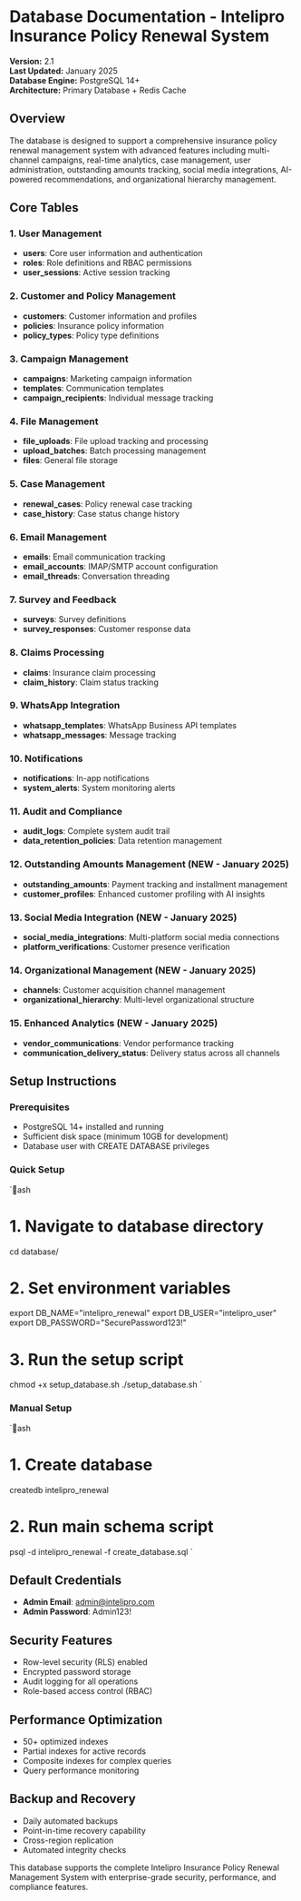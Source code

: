 ﻿# Database Documentation - Intelipro Insurance Policy Renewal System

**Version:** 2.1  
**Last Updated:** January 2025  
**Database Engine:** PostgreSQL 14+  
**Architecture:** Primary Database + Redis Cache

## Overview

The database is designed to support a comprehensive insurance policy renewal management system with advanced features including multi-channel campaigns, real-time analytics, case management, user administration, outstanding amounts tracking, social media integrations, AI-powered recommendations, and organizational hierarchy management.

## Core Tables

### 1. User Management
- **users**: Core user information and authentication
- **roles**: Role definitions and RBAC permissions
- **user_sessions**: Active session tracking

### 2. Customer and Policy Management
- **customers**: Customer information and profiles
- **policies**: Insurance policy information
- **policy_types**: Policy type definitions

### 3. Campaign Management
- **campaigns**: Marketing campaign information
- **templates**: Communication templates
- **campaign_recipients**: Individual message tracking

### 4. File Management
- **file_uploads**: File upload tracking and processing
- **upload_batches**: Batch processing management
- **files**: General file storage

### 5. Case Management
- **renewal_cases**: Policy renewal case tracking
- **case_history**: Case status change history

### 6. Email Management
- **emails**: Email communication tracking
- **email_accounts**: IMAP/SMTP account configuration
- **email_threads**: Conversation threading

### 7. Survey and Feedback
- **surveys**: Survey definitions
- **survey_responses**: Customer response data

### 8. Claims Processing
- **claims**: Insurance claim processing
- **claim_history**: Claim status tracking

### 9. WhatsApp Integration
- **whatsapp_templates**: WhatsApp Business API templates
- **whatsapp_messages**: Message tracking

### 10. Notifications
- **notifications**: In-app notifications
- **system_alerts**: System monitoring alerts

### 11. Audit and Compliance
- **audit_logs**: Complete system audit trail
- **data_retention_policies**: Data retention management

### 12. Outstanding Amounts Management (NEW - January 2025)
- **outstanding_amounts**: Payment tracking and installment management
- **customer_profiles**: Enhanced customer profiling with AI insights

### 13. Social Media Integration (NEW - January 2025)
- **social_media_integrations**: Multi-platform social media connections
- **platform_verifications**: Customer presence verification

### 14. Organizational Management (NEW - January 2025)
- **channels**: Customer acquisition channel management
- **organizational_hierarchy**: Multi-level organizational structure

### 15. Enhanced Analytics (NEW - January 2025)
- **vendor_communications**: Vendor performance tracking
- **communication_delivery_status**: Delivery status across all channels

## Setup Instructions

### Prerequisites
- PostgreSQL 14+ installed and running
- Sufficient disk space (minimum 10GB for development)
- Database user with CREATE DATABASE privileges

### Quick Setup
`ash
# 1. Navigate to database directory
cd database/

# 2. Set environment variables
export DB_NAME="intelipro_renewal"
export DB_USER="intelipro_user"
export DB_PASSWORD="SecurePassword123!"

# 3. Run the setup script
chmod +x setup_database.sh
./setup_database.sh
`

### Manual Setup
`ash
# 1. Create database
createdb intelipro_renewal

# 2. Run main schema script
psql -d intelipro_renewal -f create_database.sql
`

## Default Credentials
- **Admin Email**: admin@intelipro.com
- **Admin Password**: Admin123!

## Security Features
- Row-level security (RLS) enabled
- Encrypted password storage
- Audit logging for all operations
- Role-based access control (RBAC)

## Performance Optimization
- 50+ optimized indexes
- Partial indexes for active records
- Composite indexes for complex queries
- Query performance monitoring

## Backup and Recovery
- Daily automated backups
- Point-in-time recovery capability
- Cross-region replication
- Automated integrity checks

This database supports the complete Intelipro Insurance Policy Renewal Management System with enterprise-grade security, performance, and compliance features.
